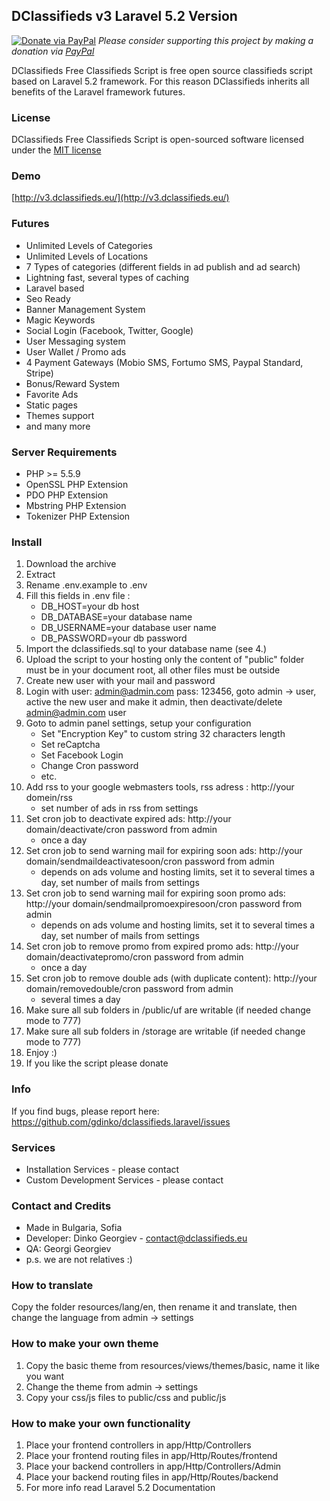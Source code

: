 ## DClassifieds v3 Laravel 5.2 Version

[![Donate via PayPal](https://img.shields.io/badge/donate-paypal-87ceeb.svg)](https://www.paypal.com/cgi-bin/webscr?cmd=_donations&currency_code=EUR&business=paypal@dedo.bg&item_name=donation%20for%20DClassifieds%20project)
*Please consider supporting this project by making a donation via [PayPal](https://www.paypal.com/cgi-bin/webscr?cmd=_donations&currency_code=EUR&business=paypal@dedo.bg&item_name=donation%20for%20DClassifieds%20project)*

DClassifieds Free Classifieds Script is free open source classifieds script based on Laravel 5.2 framework. For this reason DClassifieds inherits all benefits of the Laravel framework futures.

### License

DClassifieds Free Classifieds Script is open-sourced software licensed under the [MIT license](http://opensource.org/licenses/MIT)

### Demo

[http://v3.dclassifieds.eu/](http://v3.dclassifieds.eu/)

### Futures
- Unlimited Levels of Categories
- Unlimited Levels of Locations
- 7 Types of categories (different fields in ad publish and ad search)
- Lightning fast, several types of caching
- Laravel based
- Seo Ready
- Banner Management System
- Magic Keywords
- Social Login (Facebook, Twitter, Google)
- User Messaging system
- User Wallet / Promo ads
- 4 Payment Gateways (Mobio SMS, Fortumo SMS, Paypal Standard, Stripe)
- Bonus/Reward System
- Favorite Ads
- Static pages
- Themes support
- and many more

### Server Requirements

- PHP >= 5.5.9
- OpenSSL PHP Extension
- PDO PHP Extension
- Mbstring PHP Extension
- Tokenizer PHP Extension

### Install
1. Download the archive
2. Extract
3. Rename .env.example to .env
4. Fill this fields in .env file :
    - DB_HOST=your db host
    - DB_DATABASE=your database name
    - DB_USERNAME=your database user name
    - DB_PASSWORD=your db password
5. Import the dclassifieds.sql to your database name (see 4.)
6. Upload the script to your hosting only the content of "public" folder must be in your document root, all other files must be outside
7. Create new user with your mail and password
8. Login with user: admin@admin.com pass: 123456, goto admin -> user, active the new user and make it admin, then deactivate/delete admin@admin.com user
9. Goto to admin panel settings, setup your configuration
    - Set "Encryption Key" to custom string 32 characters length
    - Set reCaptcha
    - Set Facebook Login
    - Change Cron password
    - etc.
10. Add rss to your google webmasters tools, rss adress : http://your domein/rss
    - set number of ads in rss from settings
11. Set cron job to deactivate expired ads: http://your domain/deactivate/cron password from admin
    - once a day
12. Set cron job to send warning mail for expiring soon ads: http://your domain/sendmaildeactivatesoon/cron password from admin
    - depends on ads volume and hosting limits, set it to several times a day, set number of mails from settings
13. Set cron job to send warning mail for expiring soon promo ads: http://your domain/sendmailpromoexpiresoon/cron password from admin
    - depends on ads volume and hosting limits, set it to several times a day, set number of mails from settings
14. Set cron job to remove promo from expired promo ads: http://your domain/deactivatepromo/cron password from admin
    - once a day
15. Set cron job to remove double ads (with duplicate content): http://your domain/removedouble/cron password from admin
    - several times a day
16. Make sure all sub folders in /public/uf are writable (if needed change mode to 777)
17. Make sure all sub folders in /storage are writable (if needed change mode to 777)
18. Enjoy :)
19. If you like the script please donate

### Info
If you find bugs, please report here: https://github.com/gdinko/dclassifieds.laravel/issues

### Services
- Installation Services - please contact
- Custom Development Services - please contact

### Contact and Credits
- Made in Bulgaria, Sofia
- Developer: Dinko Georgiev - contact@dclassifieds.eu
- QA: Georgi Georgiev
- p.s. we are not relatives :)

### How to translate
Copy the folder resources/lang/en, then rename it and translate, then change the language from admin -> settings

### How to make your own theme
1. Copy the basic theme from resources/views/themes/basic, name it like you want
2. Change the theme from admin -> settings
3. Copy your css/js files to public/css and public/js

### How to make your own functionality
1. Place your frontend controllers in app/Http/Controllers
2. Place your frontend routing files in app/Http/Routes/frontend
3. Place your backend controllers in app/Http/Controllers/Admin
4. Place your backend routing files in app/Http/Routes/backend
5. For more info read Laravel 5.2 Documentation